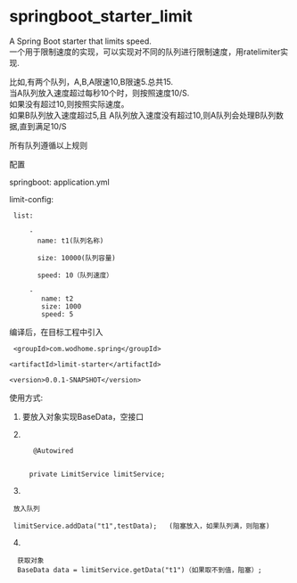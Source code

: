 # springboot_starter_limit
A Spring Boot starter that limits speed.  
一个用于限制速度的实现，可以实现对不同的队列进行限制速度，用ratelimiter实现.   

比如,有两个队列，A,B,A限速10,B限速5.总共15.   
当A队列放入速度超过每秒10个时，则按照速度10/S.   
如果没有超过10,则按照实际速度。    
如果B队列放入速度超过5,且 A队列放入速度没有超过10,则A队列会处理B队列数据,直到满足10/S   



所有队列遵循以上规则



配置  

springboot: application.yml  

limit-config:  

     list:  
     
         -
           name: t1(队列名称)  
           
           size: 10000(队列容量)  
           
           speed: 10（队列速度）   
           
         -
            name: t2
            size: 1000
            speed: 5
 编译后，在目标工程中引入   
 
  <dependency>  
     
     <groupId>com.wodhome.spring</groupId>  
     
    <artifactId>limit-starter</artifactId>  
     
    <version>0.0.1-SNAPSHOT</version>  
     
  </dependency>  
 使用方式:    
 
 1.  
    要放入对象实现BaseData，空接口    
  
 2.
 
          @Autowired    


         private LimitService limitService;    




3.

     
     放入队列     
     
     limitService.addData("t1",testData);   (阻塞放入，如果队列满，则阻塞)

4.


      获取对象   
      BaseData data = limitService.getData("t1")（如果取不到值，阻塞）;
    
    
 
 
  
